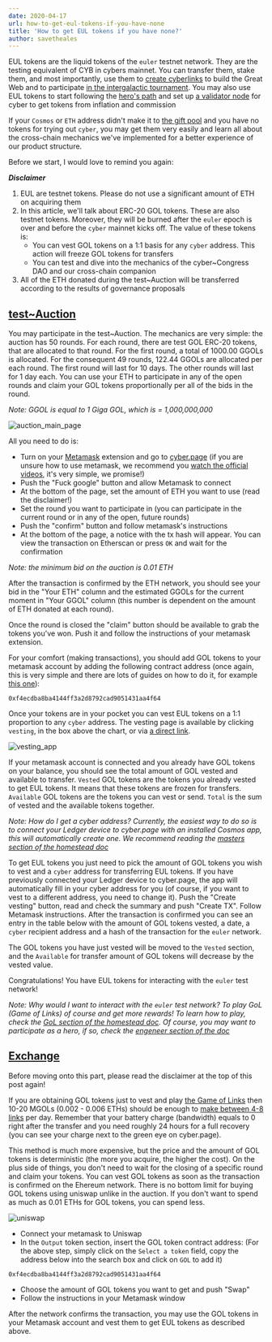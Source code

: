 ```yaml
---
date: 2020-04-17
url: how-to-get-eul-tokens-if-you-have-none
title: 'How to get EUL tokens if you have none?'
author: savetheales
---
```


EUL tokens are the liquid tokens of the `euler` testnet network. They are the testing equivalent of CYB in cybers mainnet. You can transfer them, stake them, and most importantly, use them to [create cyberlinks](https://github.com/cybercongress/congress/blob/master/ecosystem/Cyber%20Homestead%20doc.md#using-your-ledger-to-link) to build the Great Web and to participate [in the intergalactic tournament](https://github.com/cybercongress/congress/blob/master/ecosystem/Cyber%20Homestead%20doc.md#playing-gol).  You may also use EUL tokens to start following the [hero's path](https://cyber.page/heroes) and set up [a validator node](https://cybercongress.ai/docs/cyberd/run_validator/) for cyber to get tokens from inflation and commission  

If your `Cosmos` or `ETH` address didn't make it to [the gift pool](https://github.com/cybercongress/congress/blob/master/ecosystem/Cyber%20Homestead%20doc.md#claiming-the-gift) and you have no tokens for trying out `cyber`, you may get them very easily and learn all about the cross-chain mechanics we've implemented for a better experience of our product structure.

Before we start, I would love to remind you again:

***Disclaimer***

1. EUL are testnet tokens. Please do not use a significant amount of ETH on acquiring them
2. In this article, we'll talk about ERC-20 GOL tokens. These are also testnet tokens. Moreover, they will be burned after the `euler` epoch is over and before the `cyber` mainnet kicks off. The value of these tokens is:
    - You can vest GOL tokens on a 1:1 basis for any `cyber` address. This action will freeze GOL tokens for transfers 
    - You can test and dive into the mechanics of the cyber\~Congress DAO and our cross-chain companion
3. All of the ETH donated during the test\~Auction will be transferred according to the results of governance proposals 

## [test~Auction](https://cyber.page/auction)

You may participate in the test~Auction. The mechanics are very simple: the auction has 50 rounds. For each round, there are test GOL ERC-20 tokens, that are allocated to that round. For the first round, a total of 1000.00 GGOLs is allocated. For the consequent 49 rounds, 122.44 GGOLs are allocated per each round. The first round will last for 10 days. The other rounds will last for 1 day each. You can use your ETH to participate in any of the open rounds and claim your GOL tokens proportionally per all of the bids in the round.

*Note: GGOL is equal to 1 Giga GOL, which is = 1,000,000,000*

![auction_main_page](auction.png)

All you need to do is:

- Turn on your [Metamask](https://metamask.io/)  extension and go to [cyber.page](https://cyber.page/auction) (if you are unsure how to use metamask, we recommend you [watch the official videos](https://www.youtube.com/watch?v=6Gf_kRE4MJU), it's very simple, we promise!) 
- Push the "Fuck google" button and allow Metamask to connect
- At the bottom of the page, set the amount of ETH you want to use (read the disclaimer!)
- Set the round you want to participate in (you can participate in the current round or in any of the open, future rounds)
- Push the "confirm" button and follow metamask's instructions
- At the bottom of the page, a notice with the tx hash will appear. You can view the transaction on Etherscan or press `OK` and wait for the confirmation

*Note: the minimum bid on the auction is 0.01 ETH*

After the transaction is confirmed by the ETH network, you should see your bid in the "Your ETH" column and the estimated GGOLs for the current moment in "Your GGOL" column (this number is dependent on the amount of ETH donated at each round).

Once the round is closed the "claim" button should be available to grab the tokens you've won. Push it and follow the instructions of your metamask extension. 

For your comfort (making transactions), you should add GOL tokens to your metamask account by adding the following contract address (once again, this is very simple and there are lots of guides on how to do it, for example [this one](https://www.youtube.com/watch?v=II7VMo5Nl7k)):

```
0xf4ecdba8ba4144ff3a2d8792cad9051431aa4f64
```

Once your tokens are in your pocket you can vest EUL tokens on a 1:1 proportion to any `cyber` address. The vesting page is available by clicking `vesting`, in the box above the chart, or via [a direct link](https://rebyc.cyber.page/vesting).

![vesting_app](vesting.png)

If your metamask account is connected and you already have GOL tokens on your balance, you should see the total amount of GOL vested and available to transfer. `Vested` GOL tokens are the tokens you already vested to get EUL tokens. It means that these tokens are frozen for transfers. `Available` GOL tokens are the tokens you can vest or send. `Total` is the sum of vested and the available tokens together.

*Note: How do I get a cyber address? Currently, the easiest way to do so is to connect your Ledger device to cyber.page with an installed Cosmos app, this will automatically create one. We recommend reading the [masters section of the homestead doc](https://github.com/cybercongress/congress/blob/master/ecosystem/Cyber%20Homestead%20doc.md#computer-section-subtitle-prepare-for-take-off)* 

To get EUL tokens you just need to pick the amount of GOL tokens you wish to vest and a `cyber` address for transferring EUL tokens. If you have previously connected your Ledger device to cyber.page, the app will automatically fill in your cyber address for you (of course, if you want to vest to a different address, you need to change it). Push the "Create vesting" button, read and check the summary and push "Create TX". Follow Metamask instructions. After the transaction is confirmed you can see an entry in the table below with the amount of GOL tokens vested, a date, a `cyber` recipient address and a hash of the transaction for the `euler` network. 

The GOL tokens you have just vested will be moved to the `Vested` section, and the `Available` for transfer amount of GOL tokens will decrease by the vested value. 

Congratulations!  You have EUL tokens for interacting with the `euler` test network!

*Note: Why would I want to interact with the `euler` test network? To play GoL (Game of Links) of course and get more rewards! To learn how to play, check the [GoL section of the homestead doc](https://github.com/cybercongress/congress/blob/master/ecosystem/Cyber%20Homestead%20doc.md#playing-gol). Of course, you may want to participate as a hero, if so, check the [engeneer section of the doc](https://github.com/cybercongress/congress/blob/master/ecosystem/Cyber%20Homestead%20doc.md#nut_and_bolt-section-subtitle-mama-im-an-engineer)*

## [Exchange](https://uniswap.exchange/swap)

Before moving onto this part, please read the disclaimer at the top of this post again! 

If you are obtaining GOL tokens just to vest and play [the Game of Links](https://cybercongress.ai/game-of-links/) then 10-20 MGOLs (0.002 - 0.006 ETHs) should be enough to [make between 4-8 links](https://github.com/cybercongress/congress/blob/master/ecosystem/Cyber%20Homestead%20doc.md#using-your-ledger-to-link) per day. Remember that your battery charge (bandwidth) equals to 0 right after the transfer and you need roughly 24 hours for a full recovery (you can see your charge next to the green eye on cyber.page).

This method is much more expensive, but the price and the amount of GOL tokens is deterministic (the more you acquire, the higher the cost). On the plus side of things, you don't need to wait for the closing of a specific round and claim your tokens. You can vest GOL tokens as soon as the transaction is confirmed on the Ehereum network. There is no bottom limit for buying GOL tokens using uniswap unlike in the auction. If you don't want to spend as much as 0.01 ETHs for GOL tokens, you can spend less.

![uniswap](uniswap.png)

- Connect your metamask to Uniswap 
- In the `Output` token section, insert the GOL token contract address:
(For the above step, simply click on the `Select a token` field, copy the address below into the search box and click on `GOL` to add it) 

```
0xf4ecdba8ba4144ff3a2d8792cad9051431aa4f64
```

- Choose the amount of GOL tokens you want to get and push "Swap"
- Follow the instructions in your Metamask window  

After the network confirms the transaction, you may use the GOL tokens in your Metamask account and vest them to get EUL tokens as described above.
